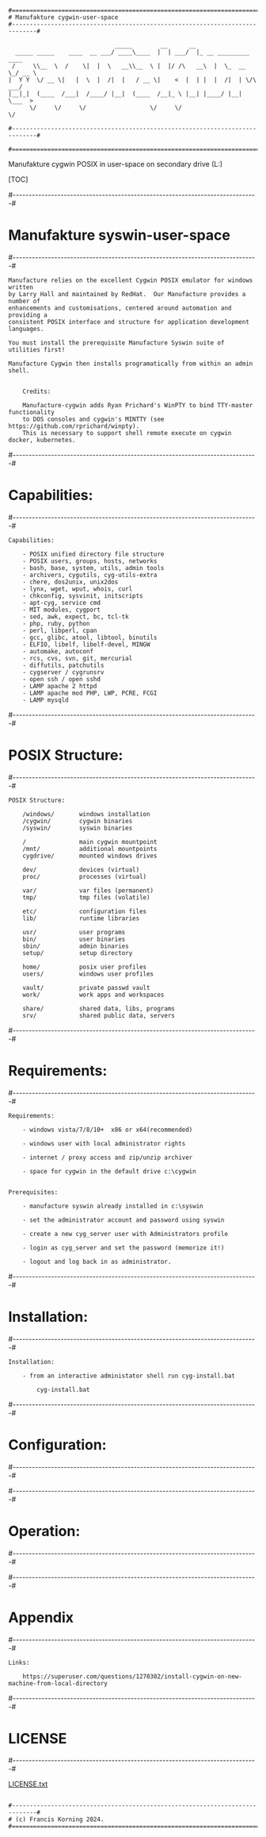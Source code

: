 ```

#=============================================================================#
# Manufakture cygwin-user-space
#-----------------------------------------------------------------------------#

                              _____        __      __                        
  _____ _____    ____  __ ___/ ____\____  |  | ___/  |_ __ _________   ____  
 /     \\__  \  /    \|  |  \   __\\__  \ |  |/ /\   __\  |  \_  __ \_/ __ \ 
|  Y Y  \/ __ \|   |  \  |  /|  |   / __ \|    <  |  | |  |  /|  | \/\  ___/ 
|__|_|  (____  /___|  /____/ |__|  (____  /__|_ \ |__| |____/ |__|    \___  >
      \/     \/     \/                  \/     \/                         \/

#-----------------------------------------------------------------------------#

#=============================================================================#

```	
	
Manufakture cygwin POSIX in user-space on secondary drive (L:)


[TOC]


#-----------------------------------------------------------------------------#
# Manufakture syswin-user-space
#-----------------------------------------------------------------------------#
	
	
	Manufacture relies on the excellent Cygwin POSIX emulator for windows written
	by Larry Hall and maintained by RedHat.  Our Manufacture provides a number of 
	enhancements and customisations, centered around automation and providing a
	consistent POSIX interface and structure for application development languages.
	
	You must install the prerequisite Manufacture Syswin suite of utilities first!
 
	Manufacture Cygwin then installs programatically from within an admin shell.


        Credits:

        Manufacture-cygwin adds Ryan Prichard's WinPTY to bind TTY-master functionality
        to DOS consoles and cygwin's MINTTY (see https://github.com/rprichard/winpty).
        This is necessary to support shell remote execute on cygwin docker, kubernetes.


#-----------------------------------------------------------------------------#
# Capabilities:
#-----------------------------------------------------------------------------#

	Capabilities:
	
		- POSIX unified directory file structure
		- POSIX users, groups, hosts, networks
		- bash, base, system, utils, admin tools
		- archivers, cygutils, cyg-utils-extra
		- chere, dos2unix, unix2dos
		- lynx, wget, wput, whois, curl
		- chkconfig, sysvinit, initscripts
		- apt-cyg, service cmd
		- MIT modules, cygport
		- sed, awk, expect, bc, tcl-tk
		- php, ruby, python
		- perl, libperl, cpan
		- gcc, glibc, atool, libtool, binutils
		- ELFIO, libelf, libelf-devel, MINGW
		- automake, autoconf
		- rcs, cvs, svn, git, mercurial
		- diffutils, patchutils
		- cygserver / cygrunsrv
		- open ssh / open sshd
		- LAMP apache 2 httpd
		- LAMP apache mod PHP, LWP, PCRE, FCGI
		- LAMP mysqld
		
	
#-----------------------------------------------------------------------------#
# POSIX Structure:
#-----------------------------------------------------------------------------#

	POSIX Structure:

		/windows/		windows installation
		/cygwin/		cygwin binaries
		/syswin/		syswin binaries

		/				main cygwin mountpoint 
		/mnt/			additional mountpoints
		cygdrive/		mounted windows drives

		dev/			devices (virtual)
		proc/			processes (virtual)

		var/			var files (permanent)
		tmp/			tmp files (volatile)
		
		etc/			configuration files
		lib/			runtime libraries

		usr/			user programs
		bin/			user binaries
		sbin/			admin binaries	
		setup/			setup directory
		
		home/			posix user profiles
		users/			windows user profiles
		
		vault/			private passwd vault
		work/			work apps and workspaces
		
		share/			shared data, libs, programs 
		srv/			shared public data, servers
	
			
#-----------------------------------------------------------------------------#
# Requirements:
#-----------------------------------------------------------------------------#

	Requirements:

	    - windows vista/7/8/10+  x86 or x64(recommended)
	    
	    - windows user with local administrator rights
	    
	    - internet / proxy access and zip/unzip archiver 
	    
	    - space for cygwin in the default drive c:\cygwin
    

	Prerequisites:

	    - manufacture syswin already installed in c:\syswin
	
	    - set the administrator account and password using syswin
	    
	    - create a new cyg_server user with Administrators profile
	    
	    - login as cyg_server and set the password (memorize it!)
	
	    - logout and log back in as administrator.
    
    
#-----------------------------------------------------------------------------#
# Installation:
#-----------------------------------------------------------------------------#

	Installation:
        
	    - from an interactive administator shell run cyg-install.bat
	    
	    	cyg-install.bat
    
    
	
#-----------------------------------------------------------------------------#
# Configuration:
#-----------------------------------------------------------------------------#



#-----------------------------------------------------------------------------#
# Operation:
#-----------------------------------------------------------------------------#



#-----------------------------------------------------------------------------#
# Appendix
#-----------------------------------------------------------------------------#

	Links:
	
		https://superuser.com/questions/1270302/install-cygwin-on-new-machine-from-local-directory


#-----------------------------------------------------------------------------#
# LICENSE
#-----------------------------------------------------------------------------#


  [LICENSE.txt](LICENSE.txt)

```   

#-----------------------------------------------------------------------------#
# (c) Francis Korning 2024.
#=============================================================================#

```

